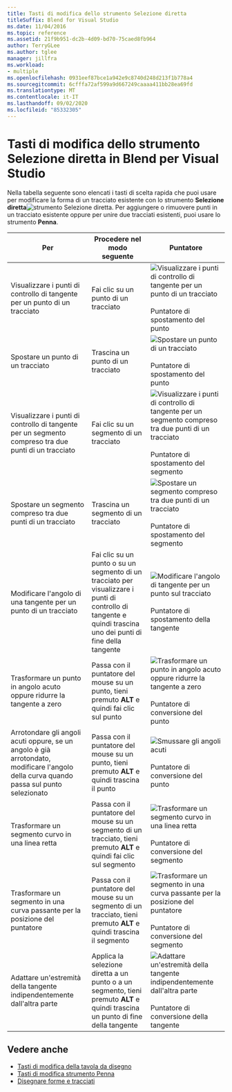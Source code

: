 ```yaml
---
title: Tasti di modifica dello strumento Selezione diretta
titleSuffix: Blend for Visual Studio
ms.date: 11/04/2016
ms.topic: reference
ms.assetid: 21f9b951-dc2b-4d09-bd70-75caed8fb964
author: TerryGLee
ms.author: tglee
manager: jillfra
ms.workload:
- multiple
ms.openlocfilehash: 0931eef87bce1a942e9c8740d248d213f1b778a4
ms.sourcegitcommit: 6cfffa72af599a9d667249caaaa411bb28ea69fd
ms.translationtype: MT
ms.contentlocale: it-IT
ms.lasthandoff: 09/02/2020
ms.locfileid: "85332305"
---
```

# <a name="direct-selection-tool-modifier-keys-in-blend-for-visual-studio"></a>Tasti di modifica dello strumento Selezione diretta in Blend per Visual Studio

Nella tabella seguente sono elencati i tasti di scelta rapida che puoi usare per modificare la forma di un tracciato esistente con lo strumento **Selezione diretta**![strumento Selezione diretta](../designers/media/6dd6571f-c116-451d-8dd2-1f88b8406362.png). Per aggiungere o rimuovere punti in un tracciato esistente oppure per unire due tracciati esistenti, puoi usare lo strumento **Penna**.

|Per|Procedere nel modo seguente|Puntatore|
| - |-------------|-------------|
|Visualizzare i punti di controllo di tangente per un punto di un tracciato|Fai clic su un punto di un tracciato|![Visualizzare i punti di controllo di tangente per un punto di un tracciato](../designers/media/cfcc5f41-a666-4524-a958-50b9051130ca.png)<br /><br /> Puntatore di spostamento del punto|
|Spostare un punto di un tracciato|Trascina un punto di un tracciato|![Spostare un punto di un tracciato](../designers/media/cfcc5f41-a666-4524-a958-50b9051130ca.png)<br /><br /> Puntatore di spostamento del punto|
|Visualizzare i punti di controllo di tangente per un segmento compreso tra due punti di un tracciato|Fai clic su un segmento di un tracciato|![Visualizzare i punti di controllo di tangente per un segmento compreso tra due punti di un tracciato](../designers/media/2ace930f-98fa-410b-92cf-7a4b88503ee7.png)<br /><br /> Puntatore di spostamento del segmento|
|Spostare un segmento compreso tra due punti di un tracciato|Trascina un segmento di un tracciato|![Spostare un segmento compreso tra due punti di un tracciato](../designers/media/2ace930f-98fa-410b-92cf-7a4b88503ee7.png)<br /><br /> Puntatore di spostamento del segmento|
|Modificare l'angolo di una tangente per un punto di un tracciato|Fai clic su un punto o su un segmento di un tracciato per visualizzare i punti di controllo di tangente e quindi trascina uno dei punti di fine della tangente|![Modificare l'angolo di tangente per un punto sul tracciato](../designers/media/beb1a907-1e50-450c-aab3-4d7026f5e426.png)<br /><br /> Puntatore di spostamento della tangente|
|Trasformare un punto in angolo acuto oppure ridurre la tangente a zero|Passa con il puntatore del mouse su un punto, tieni premuto **ALT** e quindi fai clic sul punto|![Trasformare un punto in angolo acuto oppure ridurre la tangente a zero](../designers/media/21197b10-aba4-4a9d-8145-647d0ba8e518.png)<br /><br /> Puntatore di conversione del punto|
|Arrotondare gli angoli acuti oppure, se un angolo è già arrotondato, modificare l'angolo della curva quando passa sul punto selezionato|Passa con il puntatore del mouse su un punto, tieni premuto **ALT** e quindi trascina il punto|![Smussare gli angoli acuti](../designers/media/21197b10-aba4-4a9d-8145-647d0ba8e518.png)<br /><br /> Puntatore di conversione del punto|
|Trasformare un segmento curvo in una linea retta|Passa con il puntatore del mouse su un segmento di un tracciato, tieni premuto **ALT** e quindi fai clic sul segmento|![Trasformare un segmento curvo in una linea retta](../designers/media/975a855a-8536-441f-97ed-2f1496e416bf.png)<br /><br /> Puntatore di conversione del segmento|
|Trasformare un segmento in una curva passante per la posizione del puntatore|Passa con il puntatore del mouse su un segmento di un tracciato, tieni premuto **ALT** e quindi trascina il segmento|![Trasformare un segmento in una curva passante per la posizione del puntatore](../designers/media/975a855a-8536-441f-97ed-2f1496e416bf.png)<br /><br /> Puntatore di conversione del segmento|
|Adattare un'estremità della tangente indipendentemente dall'altra parte|Applica la selezione diretta a un punto o a un segmento, tieni premuto **ALT** e quindi trascina un punto di fine della tangente|![Adattare un'estremità della tangente indipendentemente dall'altra parte](../designers/media/923951da-4081-4f8b-bebc-0f1f64d87504.png)<br /><br /> Puntatore di conversione della tangente|

## <a name="see-also"></a>Vedere anche

- [Tasti di modifica della tavola da disegno](../xaml-tools/artboard-modifier-keys-in-blend.md)
- [Tasti di modifica strumento Penna](../xaml-tools/pen-tool-modifier-keys-in-blend.md)
- [Disegnare forme e tracciati](../xaml-tools/draw-shapes-and-paths.md)
